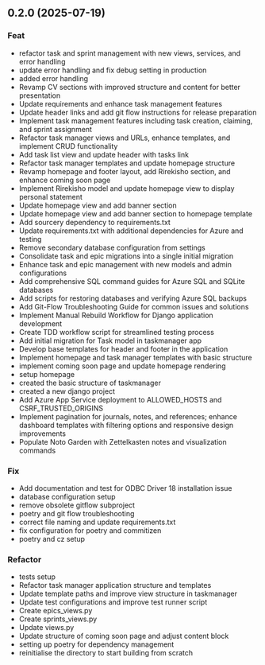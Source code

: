 ## 0.2.0 (2025-07-19)

### Feat

- refactor task and sprint management with new views, services, and error handling
- update error handling and fix debug setting in production
- added error handling
- Revamp CV sections with improved structure and content for better presentation
- Update requirements and enhance task management features
- Update header links and add git flow instructions for release preparation
- Implement task management features including task creation, claiming, and sprint assignment
- Refactor task manager views and URLs, enhance templates, and implement CRUD functionality
- Add task list view and update header with tasks link
- Refactor task manager templates and update homepage structure
- Revamp homepage and footer layout, add Rirekisho section, and enhance coming soon page
- Implement Rirekisho model and update homepage view to display personal statement
- Update homepage view and add banner section
- Update homepage view and add banner section to homepage template
- Add sourcery dependency to requirements.txt
- Update requirements.txt with additional dependencies for Azure and testing
- Remove secondary database configuration from settings
- Consolidate task and epic migrations into a single initial migration
- Enhance task and epic management with new models and admin configurations
- Add comprehensive SQL command guides for Azure SQL and SQLite databases
- Add scripts for restoring databases and verifying Azure SQL backups
- Add Git-Flow Troubleshooting Guide for common issues and solutions
- Implement Manual Rebuild Workflow for Django application development
- Create TDD workflow script for streamlined testing process
- Add initial migration for Task model in taskmanager app
- Develop base templates for header and footer in the application
- Implement homepage and task manager templates with basic structure
- implement coming soon page and update homepage rendering
- setup homepage
- created the basic structure of taskmanager
- created a new django project
- Add Azure App Service deployment to ALLOWED_HOSTS and CSRF_TRUSTED_ORIGINS
- Implement pagination for journals, notes, and references; enhance dashboard templates with filtering options and responsive design improvements
- Populate Noto Garden with Zettelkasten notes and visualization commands

### Fix

- Add documentation and test for ODBC Driver 18 installation issue
- database configuration setup
- remove obsolete gitflow subproject
- poetry and git flow troubleshooting
- correct file naming and update requirements.txt
- fix configuration for poetry and commitizen
- poetry and cz setup

### Refactor

- tests setup
- Refactor task manager application structure and templates
- Update template paths and improve view structure in taskmanager
- Update test configurations and improve test runner script
- Create epics_views.py
- Create sprints_views.py
- Update views.py
- Update structure of coming soon page and adjust content block
- setting up poetry for dependency management
- reinitialise the directory to start building from scratch
